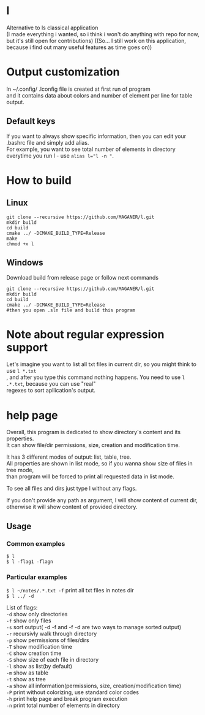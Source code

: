 # l
Alternative to ls classical application<br>
(I made everything i wanted, so i think i won't do anything with repo for now, but it's still open for contributions)
((So... I still work on this application, because i find out many useful features as time goes on))

# Output customization
In ~/.config/ .lconfig file is created at first run of program<br>
and it contains data about colors and number of element per line for table output.<br>

## Default keys
If you want to always show specific information, then you can edit your .bashrc file and simply add alias.<br>
For example, you want to see total number of elements in directory everytime you run l - use ```alias l="l -n "```.

# How to build
## Linux
```
git clone --recursive https://github.com/MAGANER/l.git
mkdir build
cd build
cmake ../ -DCMAKE_BUILD_TYPE=Release
make
chmod +x l
```

## Windows
Download build from release page or follow next commands 
```
git clone --recursive https://github.com/MAGANER/l.git
mkdir build
cd build
cmake ../ -DCMAKE_BUILD_TYPE=Release
#then you open .sln file and build this program
```

# Note about regular expression support
Let's imagine you want to list all txt files in current dir, so you might think to use ```l *.txt```<br>,
and after you type this command nothing happens. You need to use ```l .*.txt```, because you can use "real"<br>
regexes to sort apllication's output.<br> 

# help page
Overall, this program is dedicated to show directory's content and its properties.<br>
It can show file/dir permissions, size, creation and modification time.<br>

It has 3 different modes of output: list, table, tree.<br>
All properties are shown in list mode, so if you wanna show size of files in tree mode,<br>
than program will be forced to print all requested data in list mode.<br>

To see all files and dirs just type l without any flags.<br>

If you don't provide any path as argument, l will show content of current dir,<br>
otherwise it will show content of provided directory.<br>

## Usage
### Common examples
```$ l```<br>
```$ l -flag1 -flagn```<br>

### Particular examples
```$ l ~/notes/.*.txt -f``` print all txt files in notes dir<br>
```$ l ../ -d ```<br>

List of flags:<br>
```-d``` show only directories<br>
```-f``` show only files<br>
```-s``` sort output( -d -f and -f -d are two ways to manage sorted output)<br>
```-r``` recursivly walk through directory<br>
```-p``` show permissions of files/dirs<br>
```-T``` show modification time<br>
```-C``` show creation time<br>
```-S``` show size of each file in directory<br>
```-l``` show as list(by default)<br>
```-m``` show as table<br>
```-t``` show as tree<br>
```-a``` show all information(permissions, size, creation/modification time)<br>
```-P``` print without colorizing, use standard color codes<br>
```-h``` print help page and break program execution<br>
```-n``` print total number of elements in directory<br>
